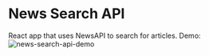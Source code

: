 # News Search API
React app that uses NewsAPI to search for articles.
Demo:
![news-search-api-demo](https://user-images.githubusercontent.com/113302684/216505850-d996b802-c0a1-4ae4-ade8-2b248510b3e6.gif)
